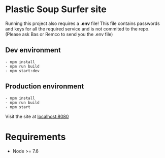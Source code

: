 # Plastic Soup Surfer site

Running this project also requires a **.env** file!
This file contains passwords and keys for all the required service and is not commited to the repo.
(Please ask Bas or Remco to send you the .env file)

## Dev environment

    - npm install
    - npm run build
    - npm start:dev

## Production environment

    - npm install
    - npm run build
    - npm start

Visit the site at [localhost:8080](http://localhost:8080)

# Requirements

- Node >= 7.6

